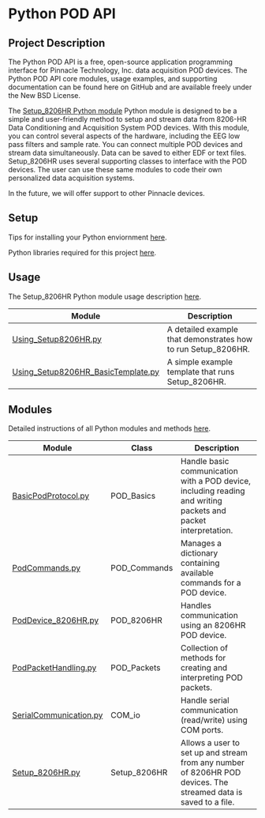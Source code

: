 # Python POD API

## Project Description 

The Python POD API is a free, open-source application programming interface for Pinnacle Technology, Inc. data acquisition POD devices. The Python POD API core modules, usage examples, and supporting documentation can be found here on GitHub and are available freely under the New BSD License. 

The [Setup_8206HR Python module](https://github.com/Pinnacle-Technology-Inc/Python-POD-API/blob/integration/Code/Modules/Setup_8206HR.py) Python module is designed to be a simple and user-friendly method to setup and stream data from 8206-HR Data Conditioning and Acquisition System POD devices. With this module, you can control several aspects of the hardware, including the EEG low pass filters and sample rate. You can connect multiple POD devices and stream data simultaneously. Data can be saved to either EDF or text files. Setup_8206HR uses several supporting classes to interface with the POD devices. The user can use these same modules to code their own personalized data acquisition systems. 

In the future, we will offer support to other Pinnacle devices. 

## Setup

Tips for installing your Python enviornment [here](https://github.com/Pinnacle-Technology-Inc/Python-POD-API/blob/integration/Documents/PythonEnviornmentTips.txt).

Python libraries required for this project [here](https://github.com/Pinnacle-Technology-Inc/Python-POD-API/blob/integration/Documents/PyEnvRequirements.txt).

## Usage 

The Setup_8206HR Python module usage description [here](https://github.com/Pinnacle-Technology-Inc/Python-POD-API/blob/integration/Documents/Setup_8206HR%20Usage.pdf).

| Module                             | Description                                                   |
|------------------------------------|---------------------------------------------------------------|
| [Using_Setup8206HR.py](https://github.com/Pinnacle-Technology-Inc/Python-POD-API/blob/integration/Code/Examples/Using_Setup8206HR.py)               | A detailed example that demonstrates how to run Setup_8206HR. |
| [Using_Setup8206HR_BasicTemplate.py](https://github.com/Pinnacle-Technology-Inc/Python-POD-API/blob/integration/Code/Examples/Using_Setup8206HR_BasicTemplate.py) | A simple example template that runs Setup_8206HR.             |

## Modules 

Detailed instructions of all Python modules and methods [here](https://github.com/Pinnacle-Technology-Inc/Python-POD-API/blob/integration/Documents/Python-POD-API_Documentation.pdf).

| Module                 | Class        | Description                                                                                                     |
|------------------------|--------------|-----------------------------------------------------------------------------------------------------------------|
| [BasicPodProtocol.py](https://github.com/Pinnacle-Technology-Inc/Python-POD-API/blob/integration/Code/Modules/BasicPodProtocol.py)    | POD_Basics   | Handle basic communication with a POD device, including reading and writing packets and packet interpretation.  |
| [PodCommands.py](https://github.com/Pinnacle-Technology-Inc/Python-POD-API/blob/integration/Code/Modules/PodCommands.py)         | POD_Commands | Manages a dictionary containing available commands for a POD device.                                            |
| [PodDevice_8206HR.py](https://github.com/Pinnacle-Technology-Inc/Python-POD-API/blob/integration/Code/Modules/PodDevice_8206HR.py)    | POD_8206HR   | Handles communication using an 8206HR POD device.                                                               |
| [PodPacketHandling.py](https://github.com/Pinnacle-Technology-Inc/Python-POD-API/blob/integration/Code/Modules/PodPacketHandling.py)   | POD_Packets  | Collection of methods for creating and interpreting POD packets.                                                |
| [SerialCommunication.py](https://github.com/Pinnacle-Technology-Inc/Python-POD-API/blob/integration/Code/Modules/SerialCommunication.py) | COM_io       | Handle serial communication (read/write) using COM ports.                                                       |
| [Setup_8206HR.py](https://github.com/Pinnacle-Technology-Inc/Python-POD-API/blob/integration/Code/Modules/Setup_8206HR.py)        | Setup_8206HR | Allows a user to set up and stream from any number of 8206HR POD devices. The streamed data is saved to a file. |
